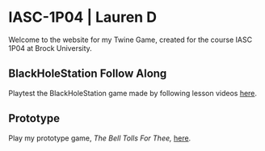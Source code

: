 # IASC-1P04 | Lauren D
Welcome to the website for my Twine Game, created for the course IASC 1P04 at Brock University.



## BlackHoleStation Follow Along

Playtest the BlackHoleStation game made by following lesson videos [here](weekly_builds/BlackHoleStation_2021_Oct_18th_2.html).

## Prototype

Play my prototype game, _The Bell Tolls For Thee,_ [here](prototype/TheBellTollsForThee_Oct_28th_2021_Prototype_Final_Build.html).

